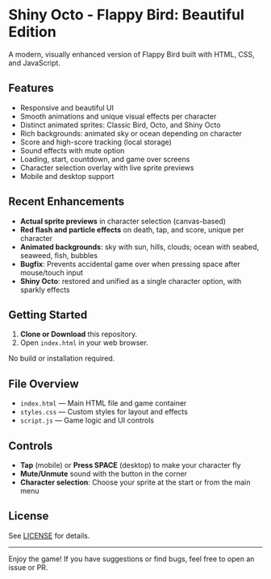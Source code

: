 # Shiny Octo - Flappy Bird: Beautiful Edition

A modern, visually enhanced version of Flappy Bird built with HTML, CSS, and JavaScript.

## Features
- Responsive and beautiful UI
- Smooth animations and unique visual effects per character
- Distinct animated sprites: Classic Bird, Octo, and Shiny Octo
- Rich backgrounds: animated sky or ocean depending on character
- Score and high-score tracking (local storage)
- Sound effects with mute option
- Loading, start, countdown, and game over screens
- Character selection overlay with live sprite previews
- Mobile and desktop support

## Recent Enhancements
- **Actual sprite previews** in character selection (canvas-based)
- **Red flash and particle effects** on death, tap, and score, unique per character
- **Animated backgrounds**: sky with sun, hills, clouds; ocean with seabed, seaweed, fish, bubbles
- **Bugfix**: Prevents accidental game over when pressing space after mouse/touch input
- **Shiny Octo**: restored and unified as a single character option, with sparkly effects

## Getting Started

1. **Clone or Download** this repository.
2. Open `index.html` in your web browser.

No build or installation required.

## File Overview
- `index.html` — Main HTML file and game container
- `styles.css` — Custom styles for layout and effects
- `script.js` — Game logic and UI controls

## Controls
- **Tap** (mobile) or **Press SPACE** (desktop) to make your character fly
- **Mute/Unmute** sound with the button in the corner
- **Character selection**: Choose your sprite at the start or from the main menu

## License
See [LICENSE](LICENSE) for details.

---

Enjoy the game! If you have suggestions or find bugs, feel free to open an issue or PR.